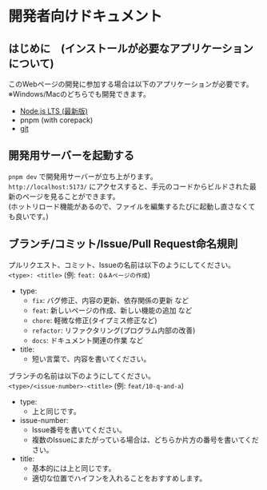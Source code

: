 # 開発者向けドキュメント

## はじめに　(インストールが必要なアプリケーションについて)
このWebページの開発に参加する場合は以下のアプリケーションが必要です。  
※Windows/Macのどちらでも開発できます。
- [Node.js LTS (最新版)](https://nodejs.org/ja/download)
- pnpm (with corepack)
- [git](https://git-scm.com/downloads)

## 開発用サーバーを起動する
`pnpm dev` で開発用サーバーが立ち上がります。  
`http://localhost:5173/` にアクセスすると、手元のコードからビルドされた最新のページを見ることができます。  
(ホットリロード機能があるので、ファイルを編集するたびに起動し直さなくても良いです。)

## ブランチ/コミット/Issue/Pull Request命名規則
プルリクエスト、コミット、Issueの名前は以下のようにしてください。  
`<type>: <title>` (例: `feat: Q＆Aページの作成`)  
- type:
  - `fix`: バグ修正、内容の更新、依存関係の更新 など
  - `feat`: 新しいページの作成、新しい機能の追加 など
  - `chore`: 軽微な修正(タイプミス修正など)
  - `refactor`: リファクタリング(プログラム内部の改善)
  - `docs`: ドキュメント関連の作業 など
- title:
  - 短い言葉で、内容を書いてください。

ブランチの名前は以下のようにしてください。  
`<type>/<issue-number>-<title>` (例: `feat/10-q-and-a`)
- type:
  - 上と同じです。
- issue-number:
  - Issue番号を書いてください。
  - 複数のIssueにまたがっている場合は、どちらか片方の番号を書いてください。
- title:
  - 基本的には上と同じです。
  - 適切な位置でハイフンを入れることをおすすめします。
